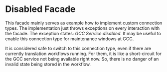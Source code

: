 # Disabled Facade

This facade mainly serves as example how to implement custom connection types.
The implementation just throws exceptions on every interaction with the facade.
The exception states: _GCC Service disabled._ It may be useful to enable this
connection type for maintenance windows at GCC.

It is considered safe to switch to this connection type, even if there are
currently translation workflows running. For them, it is like a short-circuit
for the GCC service not being available right now. So, there is no danger of
an invalid state being stored in the workflow.

